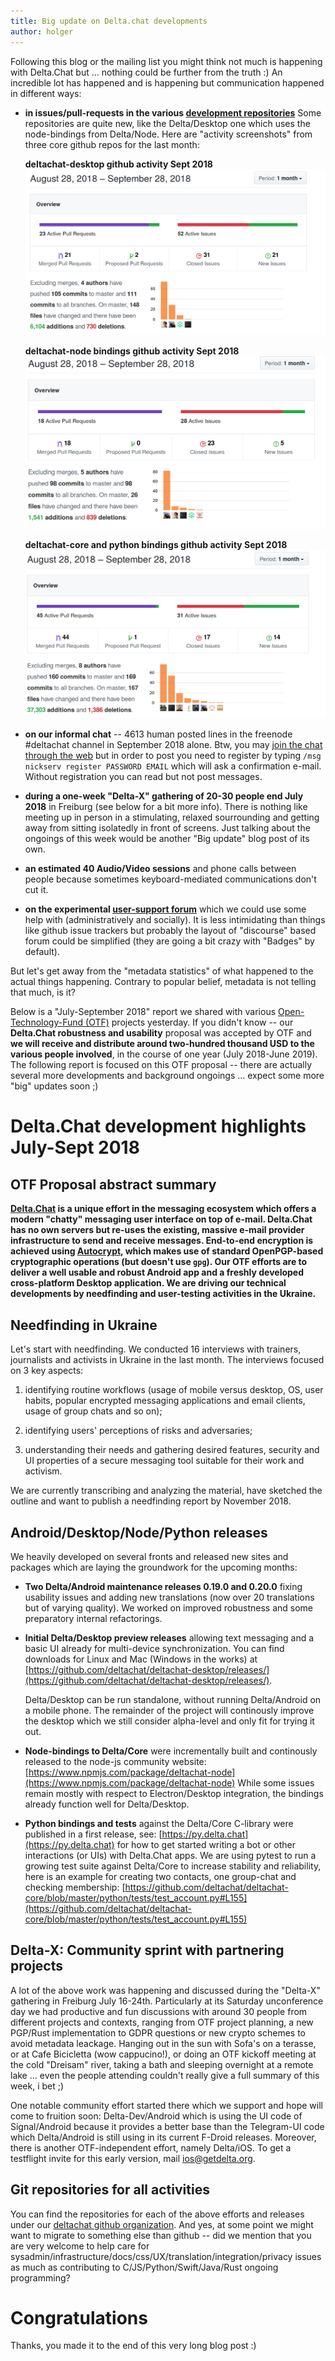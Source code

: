 ```yaml
---
title: Big update on Delta.chat developments 
author: holger
---
```


Following this blog or the mailing list you might think not much is happening
with Delta.Chat but ... nothing could be further from the truth :) 
An incredible lot has happened and is happening but communication 
happened in different ways:

- **in issues/pull-requests in the various [development
  repositories](https://github.com/deltachat)**
  Some repositories are quite new, like the Delta/Desktop one which uses the node-bindings
  from Delta/Node.  Here are "activity screenshots" from three core github repos
  for the last month:

  **deltachat-desktop github activity Sept 2018**
  ![Delta-Desktop](../assets/blog/delta-desktop-sept-2018.png)

  **deltachat-node bindings github activity Sept 2018**
  ![Delta-Core](../assets/blog/delta-node-sept-2018.png)

  **deltachat-core and python bindings github activity Sept 2018**
  ![Delta-Core](../assets/blog/delta-corepy-sept-2018.png)

- **on our informal chat** -- 4613 human posted lines in the
  freenode #deltachat channel in September 2018 alone.  Btw, 
  you may [join the chat through the web](https://webchat.freenode.net/?channels=deltachat) 
  but in order to post you need to register by typing
  `/msg nickserv register PASSWORD EMAIL` which will ask a confirmation
  e-mail. Without registration you can read but not post messages. 

- **during a one-week "Delta-X" gathering of 20-30 people end July
  2018** in Freiburg (see below for a bit more info).  There is nothing like
  meeting up in person in a stimulating, relaxed sourrounding and getting 
  away from sitting isolatedly in front of screens.  Just talking
  about the ongoings of this week would be another "Big update" blog post
  of its own. 

- **an estimated 40 Audio/Video sessions** and phone calls between people 
  because sometimes keyboard-mediated communications don't cut it. 

- **on the experimental [user-support forum](https://support.delta.chat)**
  which we could use some help with (administratively and socially). 
  It is less intimidating than things like github issue trackers
  but probably the layout of "discourse" based forum could be simplified
  (they are going a bit crazy with "Badges" by default).

But let's get away from the "metadata statistics" of what happened to the actual
things happening. Contrary to popular belief, metadata is not telling that much, is it? 

Below is a "July-September 2018" report we shared with 
various [Open-Technology-Fund (OTF)](https://opentech.fund) projects yesterday. If you didn't know -- our **Delta.Chat robustness and usability** proposal was accepted by OTF 
and **we will receive and distribute around two-hundred thousand USD to 
the various people involved**, in the course of one year (July 2018-June 2019).
The following report is focused on this OTF proposal -- there are 
actually several more developments and background ongoings ... expect
some more "big" updates soon ;) 

# Delta.Chat development highlights July-Sept 2018 

## OTF Proposal abstract summary

**[Delta.Chat](https://delta.chat) is a unique effort in the messaging ecosystem which offers a
modern "chatty" messaging user interface on top of e-mail. Delta.Chat has
no own servers but re-uses the existing, massive e-mail provider infrastructure
to send and receive messages. End-to-end encryption is achieved using
[Autocrypt](https://autocrypt.org), which makes use of standard OpenPGP-based cryptographic
operations (but doesn't use `gpg`). Our OTF efforts are to deliver a
well usable and robust Android app and a freshly developed
cross-platform Desktop application.  We are driving our technical
developments by needfinding and user-testing activities in the Ukraine.**


## Needfinding in Ukraine

Let's start with needfinding. We conducted 16 interviews with
trainers, journalists and activists in Ukraine in the last month.
The interviews focused on 3 key aspects:

1. identifying routine workflows (usage of mobile versus desktop, OS,
   user habits, popular encrypted messaging applications and email clients,
   usage of group chats and so on);

2. identifying users' perceptions of risks and adversaries;

3. understanding their needs and gathering desired features, security and
   UI properties of a secure messaging tool suitable for their work and activism.

We are currently transcribing and analyzing the material, have sketched
the outline and want to publish a needfinding report by November 2018.


## Android/Desktop/Node/Python releases

We heavily developed on several fronts and released new sites and packages
which are laying the groundwork for the upcoming months:

- **Two Delta/Android maintenance releases 0.19.0 and 0.20.0** fixing usability issues
  and adding new translations (now over 20 translations but of varying quality).
  We worked on improved robustness and some preparatory internal refactorings.

- **Initial Delta/Desktop preview releases** allowing text messaging
  and a basic UI already for multi-device synchronization.
  You can find downloads for Linux and Mac (Windows in the works) at
  [https://github.com/deltachat/deltachat-desktop/releases/](https://github.com/deltachat/deltachat-desktop/releases/).

  Delta/Desktop can be run standalone,
  without running Delta/Android on a mobile phone. The remainder of
  the project will continously improve the desktop which we still
  consider alpha-level and only fit for trying it out.

- **Node-bindings to Delta/Core** were incrementally built and continously
  released to the node-js community website:
  [https://www.npmjs.com/package/deltachat-node](https://www.npmjs.com/package/deltachat-node)
  While some issues remain mostly with respect to Electron/Desktop
  integration, the bindings already function well for Delta/Desktop.

- **Python bindings and tests** against the Delta/Core 
  C-library were published in a first release, see:
  [https://py.delta.chat](https://py.delta.chat)
  for how to get started writing a bot or other interactions (or UIs)
  with Delta.Chat apps. We are using pytest to run a growing test suite
  against Delta/Core to increase stability and reliability, here
  is an example for creating two contacts, one group-chat and checking
  membership:
  [https://github.com/deltachat/deltachat-core/blob/master/python/tests/test_account.py#L155](https://github.com/deltachat/deltachat-core/blob/master/python/tests/test_account.py#L155)


## Delta-X: Community sprint with partnering projects

A lot of the above work was happening and discussed during the "Delta-X"
gathering in Freiburg July 16-24th. Particularly at its Saturday unconference
day we had productive and fun discussions with around 30 people from different
projects and contexts, ranging from OTF project planning, a new PGP/Rust implementation
to GDPR questions or new crypto schemes to avoid metadata leackage. Hanging out
in the sun with Sofa's on a terasse, or at Cafe Bicicletta (wow cappucino!), 
or doing an OTF kickoff meeting at the cold "Dreisam" river, taking a
bath and sleeping overnight at a remote lake ... even the people attending
couldn't really give a full summary of this week, i bet ;) 

One notable community effort started there which we support and hope will
come to fruition soon: Delta-Dev/Android which is using the UI code of
Signal/Android because it provides a better base than the Telegram-UI
code which Delta/Android is still using in its current F-Droid releases.
Moreover, there is another OTF-independent effort, namely Delta/iOS. To
get a testflight invite for this early version, mail ios@getdelta.org.

## Git repositories for all activities

You can find the repositories for each of the above efforts and releases
under our [deltachat github organization](https://github.com/deltachat).
And yes, at some point we might want to migrate to something else than github --
did we mention that you are very welcome to help care for 
sysadmin/infrastructure/docs/css/UX/translation/integration/privacy
issues as much as contributing to C/JS/Python/Swift/Java/Rust ongoing programming? 

# Congratulations

Thanks, you made it to the end of this very long blog post :) 
